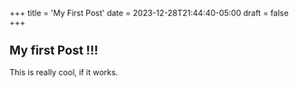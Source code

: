 +++
title = 'My First Post'
date = 2023-12-28T21:44:40-05:00
draft = false
+++

## My first Post !!!

This is really cool, if it works. 
